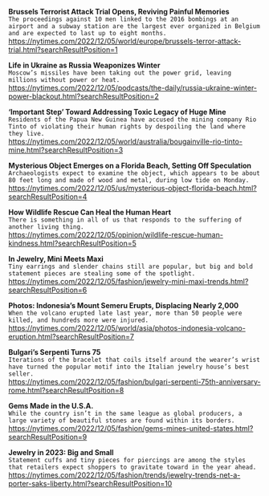 **Brussels Terrorist Attack Trial Opens, Reviving Painful Memories**\
`The proceedings against 10 men linked to the 2016 bombings at an airport and a subway station are the largest ever organized in Belgium and are expected to last up to eight months.`\
https://nytimes.com/2022/12/05/world/europe/brussels-terror-attack-trial.html?searchResultPosition=1

**Life in Ukraine as Russia Weaponizes Winter**\
`Moscow’s missiles have been taking out the power grid, leaving millions without power or heat.`\
https://nytimes.com/2022/12/05/podcasts/the-daily/russia-ukraine-winter-power-blackout.html?searchResultPosition=2

**‘Important Step’ Toward Addressing Toxic Legacy of Huge Mine**\
`Residents of the Papua New Guinea have accused the mining company Rio Tinto of violating their human rights by despoiling the land where they live.`\
https://nytimes.com/2022/12/05/world/australia/bougainville-rio-tinto-mine.html?searchResultPosition=3

**Mysterious Object Emerges on a Florida Beach, Setting Off Speculation**\
`Archaeologists expect to examine the object, which appears to be about 80 feet long and made of wood and metal, during low tide on Monday.`\
https://nytimes.com/2022/12/05/us/mysterious-object-florida-beach.html?searchResultPosition=4

**How Wildlife Rescue Can Heal the Human Heart**\
`There is something in all of us that responds to the suffering of another living thing.`\
https://nytimes.com/2022/12/05/opinion/wildlife-rescue-human-kindness.html?searchResultPosition=5

**In Jewelry, Mini Meets Maxi**\
`Tiny earrings and slender chains still are popular, but big and bold statement pieces are stealing some of the spotlight.`\
https://nytimes.com/2022/12/05/fashion/jewelry-mini-maxi-trends.html?searchResultPosition=6

**Photos: Indonesia’s Mount Semeru Erupts, Displacing Nearly 2,000**\
`When the volcano erupted late last year, more than 50 people were killed, and hundreds more were injured.`\
https://nytimes.com/2022/12/05/world/asia/photos-indonesia-volcano-eruption.html?searchResultPosition=7

**Bulgari’s Serpenti Turns 75**\
`Iterations of the bracelet that coils itself around the wearer’s wrist have turned the popular motif into the Italian jewelry house’s best seller.`\
https://nytimes.com/2022/12/05/fashion/bulgari-serpenti-75th-anniversary-rome.html?searchResultPosition=8

**Gems Made in the U.S.A.**\
`While the country isn’t in the same league as global producers, a large variety of beautiful stones are found within its borders.`\
https://nytimes.com/2022/12/05/fashion/gems-mines-united-states.html?searchResultPosition=9

**Jewelry in 2023: Big and Small**\
`Statement cuffs and tiny pieces for piercings are among the styles that retailers expect shoppers to gravitate toward in the year ahead.`\
https://nytimes.com/2022/12/05/fashion/trends/jewelry-trends-net-a-porter-saks-liberty.html?searchResultPosition=10

